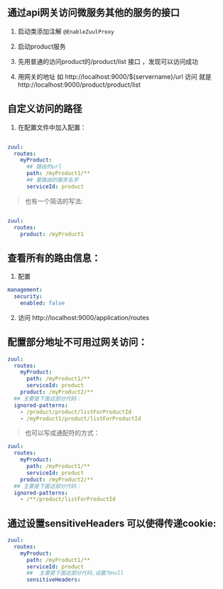 ## 通过api网关访问微服务其他的服务的接口

1. 启动类添加注解 `@EnableZuulProxy`

2. 启动product服务

3. 先用普通的访问product的/product/list 接口 ，发现可以访问成功

4. 用网关的地址 如 http://localhost:9000/${servername}/url 访问  就是 http://localhost:9000/product/product/list

## 自定义访问的路径

1. 在配置文件中加入配置：


```yml

zuul:
  routes:
    myProduct: 
      ## 路由的url
      path: /myProduct1/** 
      ## 要路由的服务名字
      serviceId: product

```

> 也有一个简洁的写法:


```yml

zuul:
  routes:
    product: /myProduct1

```

## 查看所有的路由信息：

1. 配置 

```yml
management:
  security:
    enabled: false
```

2. 访问 http://localhost:9000/application/routes

## 配置部分地址不可用过网关访问：

```yml
zuul:
  routes:
    myProduct:
      path: /myProduct1/**
      serviceId: product
    product: /myProduct2/**
  ## 主要是下面这部分代码：
  ignored-patterns:
    - /product/product/listForProductId
    - /myProduct1/product/listForProductId

```

> 也可以写成通配符的方式：

```yml
zuul:
  routes:
    myProduct:
      path: /myProduct1/**
      serviceId: product
    product: /myProduct2/**
  ## 主要是下面这部分代码：
  ignored-patterns:
    - /**/product/listForProductId
```

## 通过设置sensitiveHeaders 可以使得传递cookie:

```yml
zuul:
  routes:
    myProduct:
      path: /myProduct1/**
      serviceId: product
      ##  主要是下面这部分代码,设置为null
      sensitiveHeaders:
```